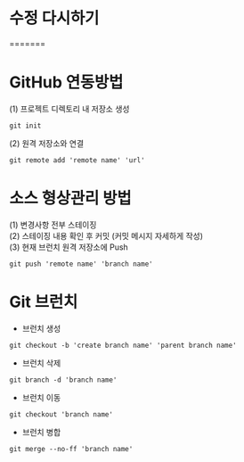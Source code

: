 
# 수정 다시하기

=======

# GitHub 연동방법
(1) 프로젝트 디렉토리 내 저장소 생성
```
git init
```
(2) 원격 저장소와 연결
```
git remote add 'remote name' 'url'
```

# 소스 형상관리 방법
(1) 변경사항 전부 스테이징  
(2) 스테이징 내용 확인 후 커밋 (커밋 메시지 자세하게 작성)  
(3) 현재 브런치 원격 저장소에 Push
```
git push 'remote name' 'branch name'
```

# Git 브런치
- 브런치 생성
```
git checkout -b 'create branch name' 'parent branch name'
```
- 브런치 삭제
```
git branch -d 'branch name'
```
- 브런치 이동
```
git checkout 'branch name'
```
- 브런치 병합
```
git merge --no-ff 'branch name'
```
```
```
